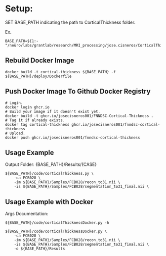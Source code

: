 
# Setup:
SET BASE_PATH indicating the path to CorticalThickness folder.

Ex.
```
BASE_PATH=${1:-"/neuro/labs/grantlab/research/MRI_processing/jose.cisneros/CorticalThickness"}
```


## Rebuild Docker Image
```
docker build -t cortical-thickness ${BASE_PATH} -f ${BASE_PATH}/deploy/Dockerfile
```

## Push Docker Image To Github Docker Registry
```
# Login.
docker login ghcr.io
# Build your image if it doesn't exist yet.
docker build -t ghcr.io/josecisneros001/FNNDSC-Cortical-Thickness .
# Tag it if already exists.
docker tag cortical-thickness ghcr.io/josecisneros001/fnndsc-cortical-thickness
# Upload.
docker push ghcr.io/josecisneros001/fnndsc-cortical-thickness
```

## Usage Example
Output Folder: {BASE_PATH}/Results/{CASE}
```
${BASE_PATH}/code/corticalThickness.py \
    -ca FCB028 \
    -im ${BASE_PATH}/Samples/FCB028/recon_to31.nii \
    -is ${BASE_PATH}/Samples/FCB028/segmentation_to31_final.nii \
```

## Usage Example with Docker
Args Documentation:
```
${BASE_PATH}/code/corticalThicknessDocker.py -h
```

```
${BASE_PATH}/code/corticalThicknessDocker.py \
    -ca FCB028 \
    -im ${BASE_PATH}/Samples/FCB028/recon_to31.nii \
    -is ${BASE_PATH}/Samples/FCB028/segmentation_to31_final.nii \
    -o ${BASE_PATH}/Results
```